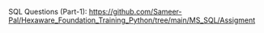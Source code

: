 SQL Questions (Part-1): https://github.com/Sameer-Pal/Hexaware_Foundation_Training_Python/tree/main/MS_SQL/Assigment
